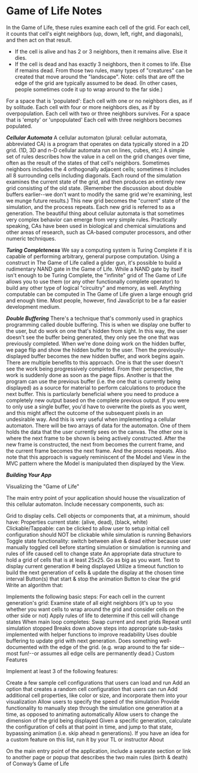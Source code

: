 #  Game of Life Notes

In the Game of Life, these rules examine each cell of the grid. For each cell, it counts that cell's eight neighbors (up, down, left, right, and diagonals), and then act on that result.
* If the cell is alive and has 2 or 3 neighbors, then it remains alive. Else it dies.
* If the cell is dead and has exactly 3 neighbors, then it comes to life. Else if remains dead.
From those two rules, many types of "creatures" can be created that move around the "landscape".
Note: cells that are off the edge of the grid are typically assumed to be dead. (In other cases, people sometimes code it up to wrap around to the far side.)

For a space that is 'populated':
Each cell with one or no neighbors dies, as if by solitude.
Each cell with four or more neighbors dies, as if by overpopulation.
Each cell with two or three neighbors survives.
For a space that is 'empty' or 'unpopulated'
Each cell with three neighbors becomes populated.

***Cellular Automata***
A cellular automaton (plural: cellular automata, abbreviated CA) is a program that operates on data typically stored in a 2D grid. (1D, 3D and n-D cellular automata run on lines, cubes, etc.)
A simple set of rules describes how the value in a cell on the grid changes over time, often as the result of the states of that cell's neighbors.
Sometimes neighbors includes the 4 orthogonally adjacent cells; sometimes it includes all 8 surrounding cells including diagonals.
Each round of the simulation examines the current state of the grid, and then produces an entirely new grid consisting of the old state. (Remember the discussion about double buffers earlier--we don't want to modify the same grid we're examining, lest we munge future results.)
This new grid becomes the "current" state of the simulation, and the process repeats. Each new grid is referred to as a generation.
The beautiful thing about cellular automata is that sometimes very complex behavior can emerge from very simple rules.
Practically speaking, CAs have been used in biological and chemical simulations and other areas of research, such as CA-based computer processors, and other numeric techniques.

***Turing Completeness***
We say a computing system is Turing Complete if it is capable of performing arbitrary, general purpose computation.
Using a construct in The Game of Life called a glider gun, it's possible to build a rudimentary NAND gate in the Game of Life. While a NAND gate by itself isn't enough to be Turing Complete, the "infinite" grid of The Game of Life allows you to use them (or any other functionally complete operator) to build any other type of logical "circuitry" and memory, as well.
Anything computable can be computed in The Game of Life given a large enough grid and enough time. Most people, however, find JavaScript to be a far easier development medium.

***Double Buffering***
There's a technique that's commonly used in graphics programming called double buffering. This is when we display one buffer to the user, but do work on one that's hidden from sight. In this way, the user doesn't see the buffer being generated, they only see the one that was previously completed.
When we're done doing work on the hidden buffer, we page flip and show the hidden buffer to the user. Then the previously-displayed buffer becomes the new hidden buffer, and work begins again.
There are multiple benefits to this approach.
One is that the user doesn't see the work being progressively completed. From their perspective, the work is suddenly done as soon as the page flips.
Another is that the program can use the previous buffer (i.e. the one that is currently being displayed) as a source for material to perform calculations to produce the next buffer. This is particularly beneficial where you need to produce a completely new output based on the complete previous output. If you were to only use a single buffer, you'd have to overwrite the pixels as you went, and this might affect the outcome of the subsequent pixels in an undesirable way.
And this is very useful when implementing a cellular automaton.
There will be two arrays of data for the automaton. One of them holds the data that the user currently sees on the canvas. The other one is where the next frame to be shown is being actively constructed.
After the new frame is constructed, the next from becomes the current frame, and the current frame becomes the next frame. And the process repeats.
Also note that this approach is vaguely reminiscent of the Model and View in the MVC pattern where the Model is manipulated then displayed by the View.

***Building Your App***

Visualizing the "Game of Life"

The main entry point of your application should house the visualization of this cellular automaton. Include necessary components, such as:

Grid to display cells.
Cell objects or components that, at a minimum, should have:
Properties
current state: (alive, dead), (black, white)
Clickable/Tappable:
can be clicked to allow user to setup initial cell configuration
should NOT be clickable while simulation is running
Behaviors
Toggle state functionality: switch between alive & dead either because user manually toggled cell before starting simulation or simulation is running and rules of life caused cell to change state
An appropriate data structure to hold a grid of cells that is at least 25x25. Go as big as you want.
Text to display current generation # being displayed
Utilize a timeout function to build the next generation of cells & update the display at the chosen time interval
Button(s) that start & stop the animation
Button to clear the grid
Write an algorithm that:

Implements the following basic steps:
For each cell in the current generation's grid:
Examine state of all eight neighbors (it's up to you whether you want cells to wrap around the grid and consider cells on the other side or not)
Apply rules of life to determine if this cell will change states
When main loop completes:
Swap current and next grids
Repeat until simulation stopped
Breaks down above steps into appropriate sub-tasks implemented with helper functions to improve readability
Uses double buffering to update grid with next generation.
Does something well-documented with the edge of the grid. (e.g. wrap around to the far side--most fun!--or assumes all edge cells are permanently dead.)
Custom Features

Implement at least 3 of the following features:

Create a few sample cell configurations that users can load and run
Add an option that creates a random cell configuration that users can run
Add additional cell properties, like color or size, and incorporate them into your visualization
Allow users to specify the speed of the simulation
Provide functionality to manually step through the simulation one generation at a time, as opposed to animating automatically
Allow users to change the dimension of the grid being displayed
Given a specific generation, calculate the configuration of cells at that point in time, and jump to that state, bypassing animation (i.e. skip ahead n generations).
If you have an idea for a custom feature on this list, run it by your TL or instructor
About

On the main entry point of the application, include a separate section or link to another page or popup that describes the two main rules (birth & death) of Conway’s Game of Life
